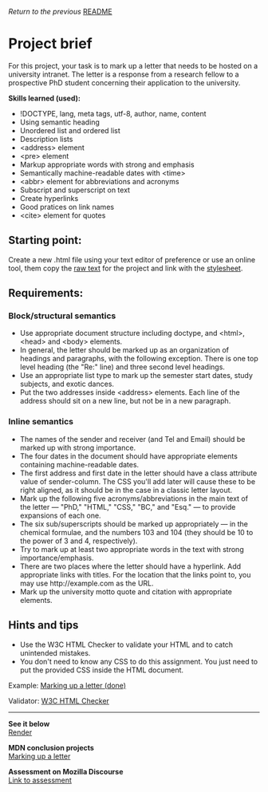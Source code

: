 <span><i>Return to the previous</i> <a href="https://github.com/alexandre-j-dev/Mozilla-Developer-Network-HTML/tree/main/Projects_%20Marking%20up%20a%20letter"> README</a></span>

<h1> Project brief </h1>

<p>For this project, your task is to mark up a letter that needs to be hosted on a university intranet. The letter is a response from a research fellow to a prospective PhD student concerning their application to the university.</p>

<strong>Skills learned (used):</strong>
<ul>
<li>!DOCTYPE, lang, meta tags, utf-8, author, name, content </li>
<li>Using semantic heading</li>
<li>Unordered list and ordered list</li>
<li>Description lists</li>
<li>&lt;address&gt; element</li>
<li>&lt;pre&gt; element</li>
<li>Markup appropriate words with strong and emphasis</li>
<li>Semantically machine-readable dates with &lt;time&gt;</li>
<li>&lt;abbr&gt; element for abbreviations and acronyms</li> 
<li>Subscript and superscript on text</li>
<li>Create hyperlinks</li>
<li>Good pratices on link names</li>  
<li>&lt;cite&gt; element for quotes</li>
</ul>

<h2> Starting point: </h2>

<p>Create a new .html file using your text editor of preference or use an online tool, them copy the <a href="https://github.com/mdn/learning-area/blob/main/html/introduction-to-html/marking-up-a-letter-start/letter-text.txt">raw text</a> for the project and link with the <a href="https://github.com/mdn/learning-area/blob/main/html/introduction-to-html/marking-up-a-letter-start/css.txt">stylesheet</a>.</p>


<h2> Requirements: </h2>

<h3> Block/structural semantics </h3>

<ul>
<li>Use appropriate document structure including doctype, and &lt;html&gt;, &lt;head&gt; and &lt;body&gt; elements.</li>
<li>In general, the letter should be marked up as an organization of headings and paragraphs, with the following exception. There is one top level heading (the "Re:" line) and three second level headings.</li>
<li>Use an appropriate list type to mark up the semester start dates, study subjects, and exotic dances.</li>
<li>Put the two addresses inside &lt;address&gt; elements. Each line of the address should sit on a new line, but not be in a new paragraph.</li>
</ul>

<h3>Inline semantics</h3>

<ul>
<li>The names of the sender and receiver (and Tel and Email) should be marked up with strong importance.</li>
<li>The four dates in the document should have appropriate elements containing machine-readable dates.</li>
<li>The first address and first date in the letter should have a class attribute value of sender-column. The CSS you'll add later will cause these to be right aligned, as it should be in the case in a classic letter layout.</li>
<li>Mark up the following five acronyms/abbreviations in the main text of the letter — "PhD," "HTML," "CSS," "BC," and "Esq." — to provide expansions of each one.</li>
<li>The six sub/superscripts should be marked up appropriately — in the chemical formulae, and the numbers 103 and 104 (they should be 10 to the power of 3 and 4, respectively).</li>
<li>Try to mark up at least two appropriate words in the text with strong importance/emphasis.</li>
<li>There are two places where the letter should have a hyperlink. Add appropriate links with titles. For the location that the links point to, you may use http://example.com as the URL.</li>
<li>Mark up the university motto quote and citation with appropriate elements.</li>
</ul>


<h2>Hints and tips</h2>

<ul>
<li>Use the W3C HTML Checker to validate your HTML and to catch unintended mistakes.</li>
<li>You don't need to know any CSS to do this assignment. You just need to put the provided CSS inside the HTML document.</li>
</ul>

Example:
<a href="https://developer.mozilla.org/en-US/docs/Learn/HTML/Introduction_to_HTML/Marking_up_a_letter/letter-update.png"> Marking up a letter (done) </a>

Validator:
<a href="https://validator.w3.org">W3C HTML Checker</a>  <br><hr>
  
<strong>See it below</strong><br>
<a href="https://htmlpreview.github.io/?https://github.com/alexandre-j-dev/Mozilla-Developer-Network-HTML/blob/main/Projects_%20Marking%20up%20a%20letter/index.html"> Render </a><br>

<strong>MDN conclusion projects</strong><br>
<a href="https://developer.mozilla.org/en-US/docs/Learn/HTML/Introduction_to_HTML/Marking_up_a_letter"> Marking up a letter </a>

<strong>Assessment on Mozilla Discourse</strong><br>
<a href="https://discourse.mozilla.org/t/assessment-wanted-for-html-marking-up-a-letter-exercise/106851/2">Link to assessment </a>
